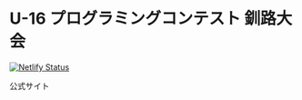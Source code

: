 # U-16 プログラミングコンテスト 釧路大会

[![Netlify Status](https://api.netlify.com/api/v1/badges/270755b1-1f38-4092-9ea8-23bc9f80852b/deploy-status)](https://app.netlify.com/sites/u16procon-kushiro/deploys)

公式サイト
